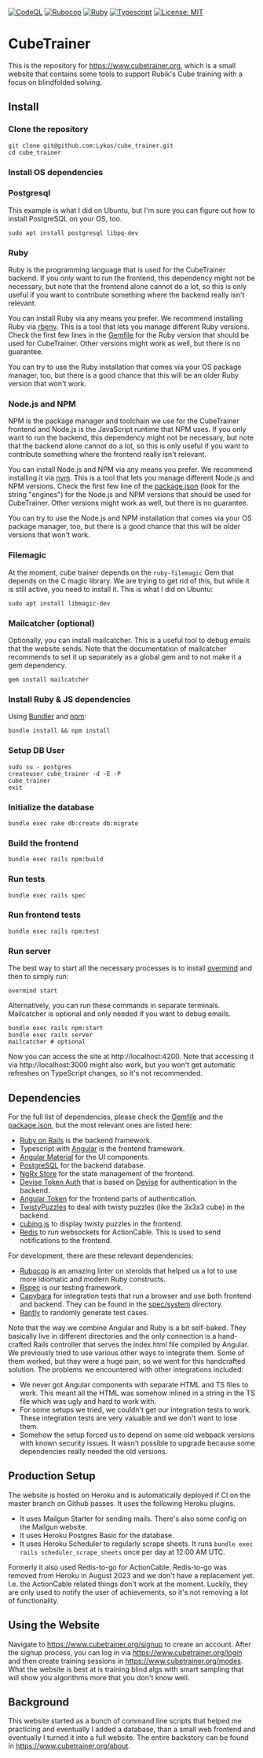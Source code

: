 [![CodeQL](https://github.com/Lykos/cube_trainer/actions/workflows/codeql-analysis.yml/badge.svg)](https://github.com/Lykos/cube_trainer/actions/workflows/codeql-analysis.yml)
[![Rubocop](https://github.com/Lykos/cube_trainer/actions/workflows/rubocop.yml/badge.svg)](https://github.com/Lykos/cube_trainer/actions/workflows/rubocop.yml)
[![Ruby](https://github.com/Lykos/cube_trainer/actions/workflows/ruby.yml/badge.svg)](https://github.com/Lykos/cube_trainer/actions/workflows/ruby.yml)
[![Typescript](https://github.com/Lykos/cube_trainer/actions/workflows/typescript.yml/badge.svg)](https://github.com/Lykos/cube_trainer/actions/workflows/typescript.yml)
[![License: MIT](https://img.shields.io/badge/License-MIT-yellow.svg)](https://opensource.org/licenses/MIT)

# CubeTrainer

This is the repository for https://www.cubetrainer.org, which is a small website that contains some tools to support Rubik's Cube training with a focus on blindfolded solving.

## Install

### Clone the repository

```shell
git clone git@github.com:Lykos/cube_trainer.git
cd cube_trainer
```

### Install OS dependencies

### Postgresql

This example is what I did on Ubuntu, but I'm sure you can figure out how to install
PostgreSQL on your OS, too.

```shell
sudo apt install postgresql libpq-dev
```

### Ruby

Ruby is the programming language that is used for the CubeTrainer backend. If you only want to run the frontend, this dependency might not be necessary, but note that the frontend alone cannot do a lot, so this is only useful if you want to contribute something where the backend really isn't relevant.

You can install Ruby via any means you prefer. We recommend installing Ruby via [rbenv](https://github.com/rbenv/rbenv). This is a tool that lets you manage different Ruby versions. Check the first few lines in the [Gemfile](Gemfile) for the Ruby version that should be used for CubeTrainer. Other versions might work as well, but there is no guarantee.

You can try to use the Ruby installation that comes via your OS package manager, too, but there is a good chance that this will be an older Ruby version that won't work.

### Node.js and NPM

NPM is the package manager and toolchain we use for the CubeTrainer frontend and Node.js is the JavaScript runtime that NPM uses. If you only want to run the backend, this dependency might not be necessary, but note that the backend alone cannot do a lot, so this is only useful if you want to contribute something where the frontend really isn't relevant.

You can install Node.js and NPM via any means you prefer. We recommend installing it via [nvm](https://github.com/nvm-sh/nvm). This is a tool that lets you manage different Node.js and NPM versions. Check the first few line of the [package.json](package.json) (look for the string "engines") for the Node.js and NPM versions that should be used for CubeTrainer. Other versions might work as well, but there is no guarantee.

You can try to use the Node.js and NPM installation that comes via your OS package manager, too, but there is a good chance that this will be older versions that won't work.

### Filemagic

At the moment, cube trainer depends on the `ruby-filemagic` Gem that depends on the C magic library. We are trying to get rid of this, but while it is still active, you need to install it. This is what I did on Ubuntu:

```
sudo apt install libmagic-dev
```

### Mailcatcher (optional)

Optionally, you can install mailcatcher. This is a useful tool to debug emails that the website sends. Note that the documentation of mailcatcher recommends to set it up separately as a global gem and to not make it a gem dependency.

```shell
gem install mailcatcher
```

### Install Ruby & JS dependencies

Using [Bundler](https://github.com/bundler/bundler) and [npm](https://github.com/npm/cli):

```shell
bundle install && npm install
```

### Setup DB User

```shell
sudo su - postgres
createuser cube_trainer -d -E -P
cube_trainer
exit
```

### Initialize the database

```shell
bundle exec rake db:create db:migrate
```

### Build the frontend

```shell
bundle exec rails npm:build
```

### Run tests

```shell
bundle exec rails spec
```

### Run frontend tests

```shell
bundle exec rails npm:test
```

### Run server

The best way to start all the necessary processes is to install [overmind](https://github.com/DarthSim/overmind) and then to simply run:

```shell
overmind start
```

Alternatively, you can run these commands in separate terminals. Mailcatcher is optional and only needed if you want to debug emails.

```shell
bundle exec rails npm:start
bundle exec rails server
mailcatcher # optional
```

Now you can access the site at http://localhost:4200. Note that accessing it via http://localhost:3000 might also work, but you won't get automatic refreshes on TypeScript changes, so it's not recommended.

## Dependencies

For the full list of dependencies, please check the [Gemfile](Gemfile) and the [package.json](package.json), but the most relevant ones are listed here:

* [Ruby on Rails](https://rubyonrails.org/) is the backend framework.
* Typescript with [Angular](https://angular.io/) is the frontend framework.
* [Angular Material](https://material.angular.io/) for the UI components.
* [PostgreSQL](https://www.postgresql.org/) for the backend database.
* [NgRx Store](https://ngrx.io/guide/store) for the state management of the frontend.
* [Devise Token Auth](https://github.com/lynndylanhurley/devise_token_auth) that is based on [Devise](https://github.com/heartcombo/devise) for authentication in the backend.
* [Angular Token](https://github.com/neroniaky/angular-token) for the frontend parts of authentication.
* [TwistyPuzzles](https://github.com/Lykos/twisty_puzzles) to deal with twisty puzzles (like the 3x3x3 cube) in the backend.
* [cubing.js](https://github.com/cubing/cubing.js) to display twisty puzzles in the frontend.
* [Redis](https://redis.io/) to run websockets for ActionCable. This is used to send notifications to the frontend.

For development, there are these relevant dependencies:

* [Rubocop](https://github.com/rubocop/rubocop) is an amazing linter on steroids that helped us a lot to use more idiomatic and modern Ruby constructs.
* [Rspec](https://rspec.info/) is our testing framework.
* [Capybara](https://github.com/teamcapybara/capybara) for integration tests that run a browser and use both frontend and backend. They can be found in the [spec/system](spec/system) directory.
* [Rantly](https://github.com/rantly-rb/rantly) to randomly generate test cases.

Note that the way we combine Angular and Ruby is a bit self-baked. They basically live in different directories and the only connection is a hand-crafted Rails controller that serves the index.html file compiled by Angular. We previously tried to use various other ways to integrate them. Some of them worked, but they were a huge pain, so we went for this handcrafted solution. The problems we encountered with other integrations included:

* We never got Angular components with separate HTML and TS files to work. This meant all the HTML was somehow inlined in a string in the TS file which was ugly and hard to work with.
* For some setups we tried, we couldn't get our integration tests to work. These integration tests are very valuable and we don't want to lose them.
* Somehow the setup forced us to depend on some old webpack versions with known security issues. It wasn't possible to upgrade because some dependencies really needed the old versions.

## Production Setup

The website is hosted on Heroku and is automatically deployed if CI on the master branch on Github passes. It uses the following Heroku plugins.

* It uses Mailgun Starter for sending mails. There's also some config on the Mailgun website.
* It uses Heroku Postgres Basic for the database.
* It uses Heroku Scheduler to regularly scrape sheets. It runs `bundle exec rails scheduler_scrape_sheets` once per day at 12:00 AM UTC.

Formerly it also used Redis-to-go for ActionCable. Redis-to-go was removed from Heroku in August 2023 and we don't have a replacement yet. I.e. the ActionCable related things don't work at the moment. Luckily, they are only used to notify the user of achievements, so it's not removing a lot of functionality.

## Using the Website

Navigate to https://www.cubetrainer.org/signup to create an account. After the signup process, you can log in via https://www.cubetrainer.org/login and then create training sessions in https://www.cubetrainer.org/modes. What the website is best at is training blind algs with smart sampling that will show you algorithms more that you don't know well.

## Background

This website started as a bunch of command line scripts that helped me practicing and eventually I added a database, than a small web frontend and eventually I turned it into a full website. The entire backstory can be found in https://www.cubetrainer.org/about.
